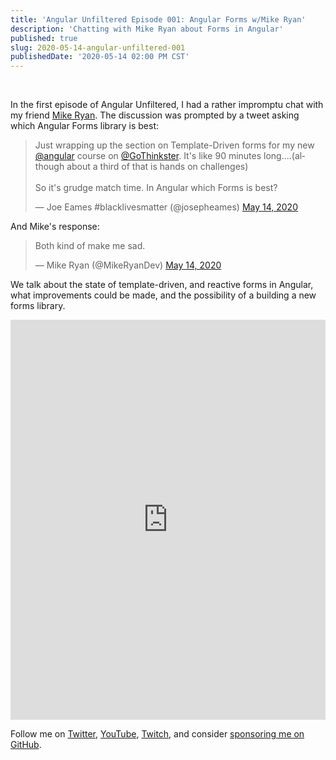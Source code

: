 ```yaml
---
title: 'Angular Unfiltered Episode 001: Angular Forms w/Mike Ryan'
description: 'Chatting with Mike Ryan about Forms in Angular'
published: true
slug: 2020-05-14-angular-unfiltered-001
publishedDate: '2020-05-14 02:00 PM CST'
---
```

<div id="post-info"></div>

<br/>

In the first episode of Angular Unfiltered, I had a rather impromptu chat with my friend [Mike Ryan](https://twitter.com/MikeRyanDev). The discussion was prompted by a tweet asking which Angular Forms library is best:

<div class="center">
  <blockquote class="twitter-tweet"><p lang="en" dir="ltr">Just wrapping up the section on Template-Driven forms for my new <a href="https://twitter.com/angular?ref_src=twsrc%5Etfw">@angular</a> course on <a href="https://twitter.com/GoThinkster?ref_src=twsrc%5Etfw">@GoThinkster</a>. It&#39;s like 90 minutes long....(although about a third of that is hands on challenges)<br><br>So it&#39;s grudge match time. In Angular which Forms is best?</p>&mdash; Joe Eames #blacklivesmatter (@josepheames) <a href="https://twitter.com/josepheames/status/1260980002092351488?ref_src=twsrc%5Etfw">May 14, 2020</a></blockquote> <script async src="https://platform.twitter.com/widgets.js" charset="utf-8"></script>
</div>

And Mike's response:

<div>
  <blockquote class="twitter-tweet center"><p lang="en" dir="ltr">Both kind of make me sad.</p>&mdash; Mike Ryan (@MikeRyanDev) <a href="https://twitter.com/MikeRyanDev/status/1260980682387599360?ref_src=twsrc%5Etfw">May 14, 2020</a></blockquote> <script async src="https://platform.twitter.com/widgets.js" charset="utf-8"></script>
</div>

We talk about the state of template-driven, and reactive forms in Angular, what improvements could be made, and the possibility of a building a new forms library.

<div class="center">
  <iframe width="100%" height="640" src="https://www.youtube.com/embed/xAQr3migepw" frameborder="0" allow="accelerometer; autoplay; encrypted-media; gyroscope; picture-in-picture" allowfullscreen></iframe>
</div>

Follow me on [Twitter](https://twitter.com/brandontroberts), [YouTube](https://youtube.com/brandonrobertsdev), [Twitch](https://twitch.tv/brandontroberts), and consider [sponsoring me on GitHub](https://github.com/sponsors/brandonroberts).
